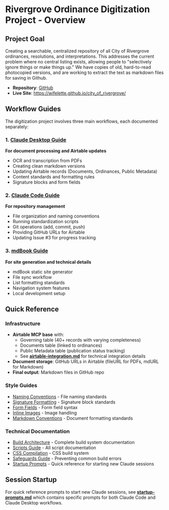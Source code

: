 # Rivergrove Ordinance Digitization Project - Overview

## Project Goal

Creating a searchable, centralized repository of all City of Rivergrove ordinances, resolutions, and interpretations. This addresses the current problem where no central listing exists, allowing people to "selectively ignore things or make things up." We have copies of old, hard-to-read photocopied versions, and are working to extract the text as markdown files for saving in Github.

- **Repository**: [GitHub](https://github.com/wifelette/city_of_rivergrove)
- **Live Site**: https://wifelette.github.io/city_of_rivergrove/

## Workflow Guides

The digitization project involves three main workflows, each documented separately:

### 1. [Claude Desktop Guide](claude-desktop-guide.md)
**For document processing and Airtable updates**
- OCR and transcription from PDFs
- Creating clean markdown versions
- Updating Airtable records (Documents, Ordinances, Public Metadata)
- Content standards and formatting rules
- Signature blocks and form fields

### 2. [Claude Code Guide](claude-code-guide.md)  
**For repository management**
- File organization and naming conventions
- Running standardization scripts
- Git operations (add, commit, push)
- Providing GitHub URLs for Airtable
- Updating Issue #3 for progress tracking

### 3. [mdBook Guide](mdbook-guide.md)
**For site generation and technical details**
- mdBook static site generator
- File sync workflow
- List formatting standards
- Navigation system features
- Local development setup

## Quick Reference

### Infrastructure
- **Airtable MCP base** with:
  - Governing table (40+ records with varying completeness)
  - Documents table (linked to ordinances)
  - Public Metadata table (publication status tracking)
  - See **[airtable-integration.md](airtable-integration.md)** for technical integration details
- **Document storage**: GitHub URLs in Airtable (fileURL for PDFs, mdURL for Markdown)
- **Final output**: Markdown files in GitHub repo

### Style Guides
- [Naming Conventions](styles/naming-conventions.md) - File naming standards
- [Signature Formatting](styles/signature-formatting.md) - Signature block standards
- [Form Fields](styles/form-fields.md) - Form field syntax
- [Inline Images](styles/inline-images.md) - Image handling
- [Markdown Conventions](markdown-conventions.md) - Document formatting standards

### Technical Documentation
- [Build Architecture](build-architecture.md) - Complete build system documentation
- [Scripts Guide](../scripts/SCRIPTS-GUIDE.md) - All script documentation
- [CSS Compilation](css-refactor/css-compilation-guide.md) - CSS build system
- [Safeguards Guide](safeguards-guide.md) - Preventing common build errors
- [Startup Prompts](startup-prompts.md) - Quick reference for starting new Claude sessions

## Session Startup

For quick reference prompts to start new Claude sessions, see **[startup-prompts.md](startup-prompts.md)** which contains specific prompts for both Claude Code and Claude Desktop workflows.